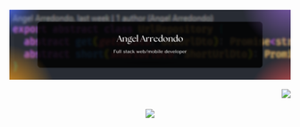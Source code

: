 ![Banner](banner.png)

<img align="right" src="https://visitor-badge.laobi.icu/badge?page_id=angel-arredondo.angel-arredondo">

<h1 align="center">
  <a href="https://git.io/typing-svg">
    <img src="https://readme-typing-svg.herokuapp.com/?lines=Hello,+There!+👋;This+is+Angel+Arredondo!;Nice+to+meet+you!&center=true&size=35&color=0099FF&width=480&height=53">
  </a>
</h1>

<!--
**angel-arredondo/angel-arredondo** is a ✨ _special_ ✨ repository because its `README.md` (this file) appears on your GitHub profile.

Here are some ideas to get you started:

- 🔭 I’m currently working on ...
- 🌱 I’m currently learning ...
- 👯 I’m looking to collaborate on ...
- 🤔 I’m looking for help with ...
- 💬 Ask me about ...
- 📫 How to reach me: ...
- 😄 Pronouns: ...
- ⚡ Fun fact: ...
-->
